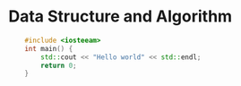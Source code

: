# Data Structure and Algorithm
```cpp
    #include <iosteeam>
    int main() {
        std::cout << "Hello world" << std::endl;
        return 0;
    }
```

